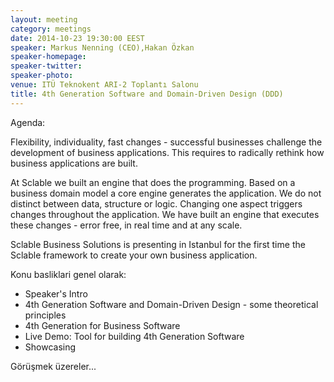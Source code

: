 ```yaml
---
layout: meeting
category: meetings
date: 2014-10-23 19:30:00 EEST
speaker: Markus Nenning (CEO),Hakan Özkan
speaker-homepage: 
speaker-twitter: 
speaker-photo: 
venue: ITÜ Teknokent ARI-2 Toplantı Salonu 
title: 4th Generation Software and Domain-Driven Design (DDD)
---
```




Agenda:

Flexibility, individuality, fast changes - successful businesses challenge the development of business applications. This requires to radically rethink how business applications are built.

At Sclable we built an engine that does the programming. Based on a business domain model a core engine generates the application. We do not distinct between data, structure or logic. Changing one aspect triggers changes throughout the application. We have built an engine that executes these changes - error free, in real time and at any scale.

Sclable Business Solutions is presenting in Istanbul for the first time the Sclable framework to create your own business application.


 Konu basliklari genel olarak:

- Speaker's Intro
- 4th Generation Software and Domain-Driven Design - some theoretical principles
- 4th Generation for Business Software
- Live Demo: Tool for building 4th Generation Software
- Showcasing

Görüşmek üzereler...

